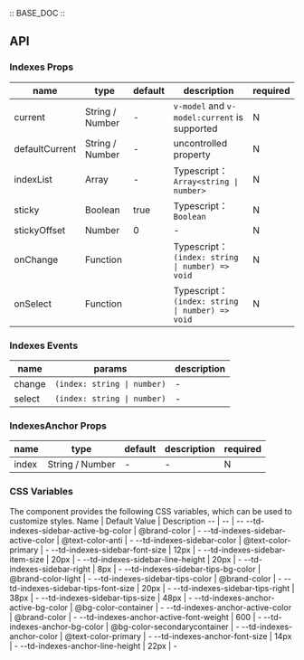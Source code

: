 :: BASE_DOC ::

## API

### Indexes Props

name | type | default | description | required
-- | -- | -- | -- | --
current | String / Number | - | `v-model` and `v-model:current` is supported | N
defaultCurrent | String / Number | - | uncontrolled property | N
indexList | Array | - | Typescript：`Array<string \| number>` | N
sticky | Boolean | true | Typescript：`Boolean` | N
stickyOffset | Number | 0 | \- | N
onChange | Function |  | Typescript：`(index: string \| number) => void`<br/> | N
onSelect | Function |  | Typescript：`(index: string \| number) => void`<br/> | N

### Indexes Events

name | params | description
-- | -- | --
change | `(index: string \| number)` | \-
select | `(index: string \| number)` | \-


### IndexesAnchor Props

name | type | default | description | required
-- | -- | -- | -- | --
index | String / Number | - | \- | N

### CSS Variables

The component provides the following CSS variables, which can be used to customize styles.
Name | Default Value | Description 
-- | -- | --
--td-indexes-sidebar-active-bg-color | @brand-color | - 
--td-indexes-sidebar-active-color | @text-color-anti | - 
--td-indexes-sidebar-color | @text-color-primary | - 
--td-indexes-sidebar-font-size | 12px | - 
--td-indexes-sidebar-item-size | 20px | - 
--td-indexes-sidebar-line-height | 20px | - 
--td-indexes-sidebar-right | 8px | - 
--td-indexes-sidebar-tips-bg-color | @brand-color-light | - 
--td-indexes-sidebar-tips-color | @brand-color | - 
--td-indexes-sidebar-tips-font-size | 20px | - 
--td-indexes-sidebar-tips-right | 38px | - 
--td-indexes-sidebar-tips-size | 48px | - 
--td-indexes-anchor-active-bg-color | @bg-color-container | - 
--td-indexes-anchor-active-color | @brand-color | - 
--td-indexes-anchor-active-font-weight | 600 | - 
--td-indexes-anchor-bg-color | @bg-color-secondarycontainer | - 
--td-indexes-anchor-color | @text-color-primary | - 
--td-indexes-anchor-font-size | 14px | - 
--td-indexes-anchor-line-height | 22px | - 
